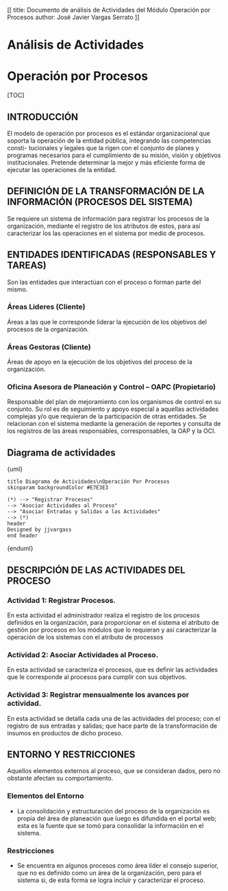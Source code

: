 [[
title: Documento de análisis de Actividades del Módulo Operación por Procesos
author: José Javier Vargas Serrato
]]

Análisis de Actividades
=======================

Operación por Procesos
==========================

[TOC]

INTRODUCCIÓN
------------

El modelo de operación por procesos es el estándar
organizacional que soporta la operación de la
entidad pública, integrando las competencias consti-
tucionales y legales que la rigen con el conjunto de
planes y programas necesarios para el cumplimiento
de su misión, visión y objetivos institucionales.
Pretende determinar la mejor y más eficiente forma
de ejecutar las operaciones de la entidad.

DEFINICIÓN DE LA TRANSFORMACIÓN DE LA INFORMACIÓN (PROCESOS DEL SISTEMA)
----------------------

Se requiere un sistema de información para registrar los procesos de la organización, mediante el registro de los atributos de estos, para así caracterizar los las operaciones en el sistema por medio de procesos.

ENTIDADES IDENTIFICADAS (RESPONSABLES Y TAREAS)
-----------------------------------------------

Son las entidades que interactúan con el proceso o forman parte del mismo.

### Áreas Lideres (Cliente)
Áreas a las que le corresponde liderar la ejecución de los objetivos del procesos de la organización.

### Áreas Gestoras (Cliente)
Áreas de apoyo en la ejecución de los objetivos del proceso de la organización.

### Oficina Asesora de Planeación y Control – OAPC (Propietario)
Responsable del plan de mejoramiento con los organismos de control en su conjunto. Su rol es de seguimiento y apoyo especial a aquellas actividades complejas y/o que requieran de la participación de otras entidades. Se relacionan con el sistema mediante la generación de reportes y consulta de los registros de las áreas responsables, corresponsables, la OAP y la OCI.

Diagrama de actividades
-----------------------
{uml}

	title Diagrama de Actividades\nOperación Por Procesos
	skinparam backgroundColor #E7E3E3

	(*) --> "Registrar Procesos"
	--> "Asociar Actividades al Proceso"
	--> "Asociar Entradas y Salidas a las Actividades"
	--> (*)
	header
	Designed by jjvargass
	end header

{enduml}

DESCRIPCIÓN DE LAS ACTIVIDADES DEL PROCESO
------------------------------------------
### Actividad 1: Registrar Procesos.

En esta actividad el administrador realiza el registro de los procesos definidos en la organización, para proporcionar en el sistema el atributo de gestión por procesos en los módulos que lo requieran y así caracterizar la operación de los sistemas con el atributo de processos

### Actividad 2: Asociar Actividades al Proceso.

En esta actividad se caracteriza el procesos, que es definir las actividades que le corresponde al procesos para cumplir con sus objetivos.


### Actividad 3: Registrar mensualmente los avances por actividad.

En esta actividad se detalla cada una de las actividades del proceso; con el registro de sus entradas y salidas; que hace parte de la transformación de insumos en productos de dicho proceso.

ENTORNO Y RESTRICCIONES
-----------------------

Aquellos elementos externos al proceso, que se consideran dados, pero no obstante afectan su comportamiento.

### Elementos del Entorno

- La consolidación y estructuración del proceso de la organización es propia del área de planeación que luego es difundida en el portal web; esta es la fuente que se tomó para consolidar la información en el sistema.

### Restricciones

- Se encuentra en algunos procesos como área líder el consejo superior, que no es definido como un área de la organización, pero para el sistema si, de esta forma se logra incluir y caracterizar el proceso.

